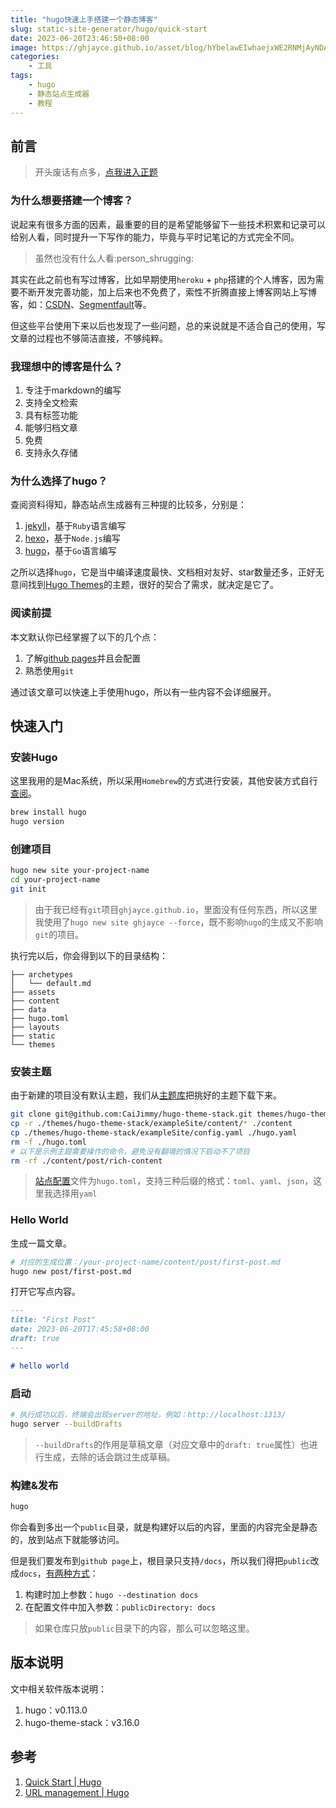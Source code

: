 ```yaml
---
title: "hugo快速上手搭建一个静态博客"
slug: static-site-generator/hugo/quick-start
date: 2023-06-20T23:46:50+08:00
image: https://ghjayce.github.io/asset/blog/hYbelawEIwhaejxWE2RNMjAyNDAyMjVfMTU1NTA2.png
categories:
    - 工具
tags:
    - hugo
    - 静态站点生成器
    - 教程
---
```


## 前言
> 开头废话有点多，[点我进入正题](#快速入门)
### 为什么想要搭建一个博客？
说起来有很多方面的因素，最重要的目的是希望能够留下一些技术积累和记录可以给别人看，同时提升一下写作的能力，毕竟与平时记笔记的方式完全不同。
> 虽然也没有什么人看:person_shrugging:

其实在此之前也有写过博客，比如早期使用`heroku` + `php`搭建的个人博客，因为需要不断开发完善功能，加上后来也不免费了，索性不折腾直接上博客网站上写博客，如：[CSDN](https://blog.csdn.net/JayceDeng)、[Segmentfault](https://segmentfault.com/u/jayce_)等。

但这些平台使用下来以后也发现了一些问题，总的来说就是不适合自己的使用，写文章的过程也不够简洁直接，不够纯粹。

### 我理想中的博客是什么？
1. 专注于markdown的编写
1. 支持全文检索
1. 具有标签功能
1. 能够归档文章
1. 免费
1. 支持永久存储

### 为什么选择了hugo？
查阅资料得知，静态站点生成器有三种提的比较多，分别是：
1. [jekyll](https://jekyllrb.com/)，基于`Ruby`语言编写
1. [hexo](https://hexo.io/)，基于`Node.js`编写
1. [hugo](https://gohugo.io/)，基于`Go`语言编写

之所以选择`hugo`，它是当中编译速度最快、文档相对友好、star数量还多，正好无意间找到[Hugo Themes](https://themes.gohugo.io/themes/hugo-theme-stack/)的主题，很好的契合了需求，就决定是它了。

### 阅读前提
本文默认你已经掌握了以下的几个点：
1. 了解[github pages](https://docs.github.com/zh/pages/getting-started-with-github-pages/creating-a-github-pages-site)并且会配置
1. 熟悉使用`git`

通过该文章可以快速上手使用hugo，所以有一些内容不会详细展开。

## 快速入门
### 安装Hugo
这里我用的是Mac系统，所以采用`Homebrew`的方式进行安装，其他安装方式自行[查阅](https://gohugo.io/installation/)。
```bash
brew install hugo
hugo version
```
### 创建项目
```bash
hugo new site your-project-name
cd your-project-name
git init
```
> 由于我已经有`git`项目`ghjayce.github.io`，里面没有任何东西，所以这里我使用了`hugo new site ghjayce --force`，既不影响`hugo`的生成又不影响`git`的项目。

执行完以后，你会得到以下的目录结构：
```
├── archetypes
│   └── default.md
├── assets
├── content
├── data
├── hugo.toml
├── layouts
├── static
└── themes
```

### 安装主题
由于新建的项目没有默认主题，我们从[主题库](https://themes.gohugo.io/)把挑好的主题下载下来。
```bash
git clone git@github.com:CaiJimmy/hugo-theme-stack.git themes/hugo-theme-stack
cp -r ./themes/hugo-theme-stack/exampleSite/content/* ./content
cp ./themes/hugo-theme-stack/exampleSite/config.yaml ./hugo.yaml
rm -f ./hugo.toml
# 以下是示例主题需要操作的命令，避免没有翻墙的情况下启动不了项目
rm -rf ./content/post/rich-content
```

> [站点配置](https://gohugo.io/getting-started/configuration/)文件为`hugo.toml`，支持三种后缀的格式：`toml`、`yaml`、`json`，这里我选择用`yaml`

### Hello World
生成一篇文章。
```bash
# 对应的生成位置：/your-project-name/content/post/first-post.md
hugo new post/first-post.md
```
打开它写点内容。
```markdown
---
title: "First Post"
date: 2023-06-20T17:45:58+08:00
draft: true
---

# hello world
```

### 启动
```bash
# 执行成功以后，终端会出现server的地址，例如：http://localhost:1313/
hugo server --buildDrafts
```
> `--buildDrafts`的作用是草稿文章（对应文章中的`draft: true`属性）也进行生成，去除的话会跳过生成草稿。

### 构建&发布
```bash
hugo
```
你会看到多出一个`public`目录，就是构建好以后的内容，里面的内容完全是静态的，放到站点下就能够访问。

但是我们要发布到`github page`上，根目录只支持`/docs`，所以我们得把`public`改成`docs`，[有两种方式](https://gohugo.io/getting-started/usage/#build-your-site)：
1. 构建时加上参数：`hugo --destination docs`
1. 在配置文件中加入参数：`publicDirectory: docs`
> 如果仓库只放`public`目录下的内容，那么可以忽略这里。

## 版本说明
文中相关软件版本说明：
1. hugo：v0.113.0
1. hugo-theme-stack：v3.16.0

## 参考
1. [Quick Start | Hugo](https://gohugo.io/getting-started/quick-start/)
2. [URL management | Hugo](https://gohugo.io/content-management/urls/)